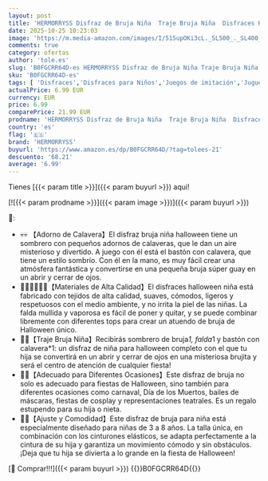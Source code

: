 ```yaml
---
layout: post
title: 'HERMORRYSS Disfraz de Bruja Niña  Traje Bruja Niña  Disfraces Halloween Niñas con Accesorios de Sombrero y Varita  Morado Disfraz para Halloween  Carnaval  Cumpleaños  Navidad y Cosplay Fiesta'
date: 2025-10-25 10:23:03
image: 'https://m.media-amazon.com/images/I/515upOKi3cL._SL500_._SL400_.jpg'
comments: true
category: ofertas
author: 'tole.es'
slug: 'B0FGCRR64D-es HERMORRYSS Disfraz de Bruja Niña Traje Bruja Niña...'
sku: 'B0FGCRR64D-es'
tags: [ 'Disfraces','Disfraces para Niños','Juegos de imitación','Juguetes','Juguetes y juegos','halloween','hermorryss','navidad','🇪🇸', ]
actualPrice: 6.99 EUR
currency: EUR
price: 6.99
comparePrice: 21.99 EUR
prodname: 'HERMORRYSS Disfraz de Bruja Niña  Traje Bruja Niña  Disfraces Halloween Niñas con Accesorios de Sombrero y Varita  Morado Disfraz para Halloween  Carnaval  Cumpleaños  Navidad y Cosplay Fiesta'
country: 'es'
flag: '🇪🇸'
brand: 'HERMORRYSS'
buyurl: 'https://www.amazon.es/dp/B0FGCRR64D/?tag=tolees-21'
descuento: '68.21'
average: '6.99'
---
```


Tienes [{{< param title >}}]({{< param buyurl >}}) aqui!

[![{{< param prodname >}}]({{< param image >}})]({{< param buyurl >}})

🔎:

- 💀💀 【Adorno de Calavera】El disfraz bruja niña halloween tiene un sombrero con pequeños adornos de calaveras, que le dan un aire misterioso y divertido. A juego con él está el bastón con calavera, que tiene un estilo sombrío. Con él en la mano, es muy fácil crear una atmósfera fantástica y convertirse en una pequeña bruja súper guay en un abrir y cerrar de ojos.
- 🧙🏻‍♀️🧙🏻‍♀️【Materiales de Alta Calidad】El disfraces halloween niña está fabricado con tejidos de alta calidad, suaves, cómodos, ligeros y respetuosos con el medio ambiente, y no irrita la piel de las niñas. La falda mullida y vaporosa es fácil de poner y quitar, y se puede combinar libremente con diferentes tops para crear un atuendo de bruja de Halloween único.
- 🎃🎃【Traje Bruja Niña】Recibirás sombrero de bruja*1, falda*1 y bastón con calavera*1: un disfraz de niña para halloween completo con el que tu hija se convertirá en un abrir y cerrar de ojos en una misteriosa brujita y será el centro de atención de cualquier fiesta!
- 🥳🥳【Adecuado para Diferentes Ocasiones】Este disfraz de bruja no solo es adecuado para fiestas de Halloween, sino también para diferentes ocasiones como carnaval, Día de los Muertos, bailes de máscaras, fiestas de cosplay y representaciones teatrales. Es un regalo estupendo para su hija o nieta.
- 💞💞【Ajuste y Comodidad】Este disfraz de bruja para niña está especialmente diseñado para niñas de 3 a 8 años. La talla única, en combinación con los cinturones elásticos, se adapta perfectamente a la cintura de su hija y garantiza un movimiento cómodo y sin obstáculos. ¡Deja que tu hija se divierta a lo grande en la fiesta de Halloween!

[🛒 Comprar!!!]({{< param buyurl >}})
{{<world>}}B0FGCRR64D{{</world>}}
